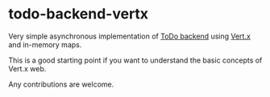 # todo-backend-vertx

Very simple asynchronous implementation of [ToDo backend](http://todobackend.com/) using [Vert.x](http://vertx.io) and in-memory maps.

This is a good starting point if you want to understand the basic concepts of Vert.x web.

Any contributions are welcome.
